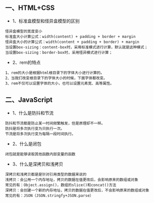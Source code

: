 ## 一、HTML+CSS
+ 1、标准盒模型和怪异盒模型的区别
```
怪异盒模型的宽度变小
标准盒大小计算公式：width(content) + padding + border + margin 
怪异盒大小的计算公式：width(content + padding + border) + margin
当设置box-sizing：content-box时，采用标准模式进行计算，默认就是这种模式；
当设置box-sizing：border-box时，采用怪异模式进行计算；
```

+ 2、rem的特点
```
1、rem的大小是根据html根目录下的字体大小进行计算的。 
2、当我们改变根目录下的字体大小的时候，下面字体都改变。 
3、rem不仅可以设置字体的大小，也可以设置元素宽、高等属性。
```

## 二、JavaScript

+ 1、什么是防抖和节流
```
防抖和节流都是防止某一时间频繁触发，但是原理却不一样。 
防抖是将多次执行变为只执行一次。
节流是将多次执行变为每隔一段时间执行。
```
+ 2、什么是闭包
```
闭包就是能够读取其他函数内部变量的函数
```

+ 3、什么是深拷贝和浅拷贝
```
深拷贝和浅拷贝都是是针对引用类型的数据来说的
浅拷贝：会公用一个内存地址，拷贝的数据在值更改后，会影响原来的数组或对象
常见的有：Object.assign()，数组的slice()和concat()方法
深拷贝：会创建一个新的内存地址，拷贝的数据在值更改后，不会影响原来的数组或对象
常见的有：JSON（JSON.stringfy+JSON.parse）
```